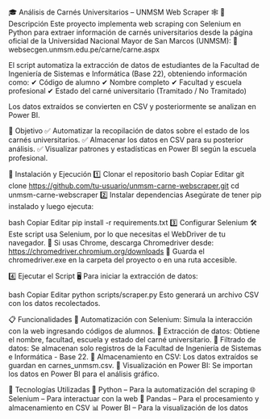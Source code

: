 🎓 Análisis de Carnés Universitarios – UNMSM Web Scraper 🕸️
📖 Descripción
Este proyecto implementa web scraping con Selenium en Python para extraer información de carnés universitarios desde la página oficial de la Universidad Nacional Mayor de San Marcos (UNMSM):
🔗 websecgen.unmsm.edu.pe/carne/carne.aspx

El script automatiza la extracción de datos de estudiantes de la Facultad de Ingeniería de Sistemas e Informática (Base 22), obteniendo información como:
✔ Código de alumno
✔ Nombre completo
✔ Facultad y escuela profesional
✔ Estado del carné universitario (Tramitado / No Tramitado)

Los datos extraídos se convierten en CSV y posteriormente se analizan en Power BI.

🎯 Objetivo
✅ Automatizar la recopilación de datos sobre el estado de los carnés universitarios.
✅ Almacenar los datos en CSV para su posterior análisis.
✅ Visualizar patrones y estadísticas en Power BI según la escuela profesional.

🚀 Instalación y Ejecución
1️⃣ Clonar el repositorio
bash
Copiar
Editar
git clone https://github.com/tu-usuario/unmsm-carne-webscraper.git
cd unmsm-carne-webscraper
2️⃣ Instalar dependencias
Asegúrate de tener pip instalado y luego ejecuta:

bash
Copiar
Editar
pip install -r requirements.txt
3️⃣ Configurar Selenium 🛠️
Este script usa Selenium, por lo que necesitas el WebDriver de tu navegador.
🔹 Si usas Chrome, descarga Chromedriver desde: https://chromedriver.chromium.org/downloads
🔹 Guarda el chromedriver.exe en la carpeta del proyecto o en una ruta accesible.

4️⃣ Ejecutar el Script 🖥️
Para iniciar la extracción de datos:

bash
Copiar
Editar
python scripts/scraper.py
Esto generará un archivo CSV con los datos recolectados.

📋 Funcionalidades
🔹 Automatización con Selenium: Simula la interacción con la web ingresando códigos de alumnos.
🔹 Extracción de datos: Obtiene el nombre, facultad, escuela y estado del carné universitario.
🔹 Filtrado de datos: Se almacenan solo registros de la Facultad de Ingeniería de Sistemas e Informática - Base 22.
🔹 Almacenamiento en CSV: Los datos extraídos se guardan en carnes_unmsm.csv.
🔹 Visualización en Power BI: Se importan los datos en Power BI para el análisis gráfico.

🔨 Tecnologías Utilizadas
🐍 Python – Para la automatización del scraping
🌐 Selenium – Para interactuar con la web
📄 Pandas – Para el procesamiento y almacenamiento en CSV
📊 Power BI – Para la visualización de los datos
